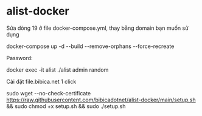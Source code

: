 # alist-docker
Sửa dòng 19 ở file docker-compose.yml, thay bằng domain bạn muốn sử dụng

docker-compose up -d --build --remove-orphans --force-recreate

Password:

docker exec -it alist ./alist admin random

Cài đặt file.bibica.net 1 click

sudo wget --no-check-certificate https://raw.githubusercontent.com/bibicadotnet/alist-docker/main/setup.sh && sudo chmod +x setup.sh && sudo ./setup.sh
